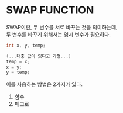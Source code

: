 # SWAP FUNCTION
SWAP이란, 두 변수를 서로 바꾸는 것을 의미하는데,   
두 변수를 바꾸기 위해서는 임시 변수가 필요하다.
```C
int x, y, temp;

(...대충 값이 있다고 가정...)
temp = x;
x = y;
y = temp;
```
이를 사용하는 방법은 2가지가 있다.   
1. 함수
2. 매크로
